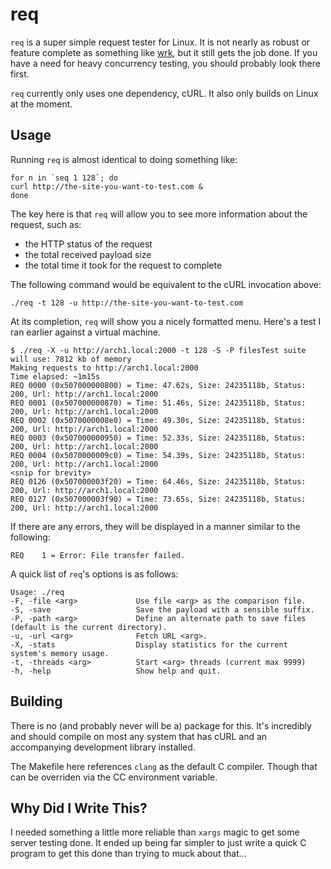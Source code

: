 # req

`req` is a super simple request tester for Linux.   It is not nearly as robust or feature complete as something like <a href="https://github.com/wg/wrk">wrk</a>, but it still gets the job done.  If you have a need for heavy concurrency testing, you should probably look there first.
 
`req` currently only uses one dependency, cURL.  It also only builds on Linux at the moment.


## Usage

Running `req` is almost identical to doing something like:

```
for n in `seq 1 128`; do
curl http://the-site-you-want-to-test.com &
done
```

The key here is that `req` will allow you to see more information about the request, such as:
- the HTTP status of the request
- the total received payload size
- the total time it took for the request to complete


The following command would be equivalent to the cURL invocation above: 

```
./req -t 128 -u http://the-site-you-want-to-test.com
```


At its completion, `req` will show you a nicely formatted menu.  Here's a test I ran earlier against a virtual machine.

```
$ ./req -X -u http://arch1.local:2000 -t 128 -S -P filesTest suite will use: 7812 kb of memory
Making requests to http://arch1.local:2000
Time elapsed: ~1m15s
REQ 0000 (0x507000000800) = Time: 47.62s, Size: 24235118b, Status: 200, Url: http://arch1.local:2000
REQ 0001 (0x507000000870) = Time: 51.46s, Size: 24235118b, Status: 200, Url: http://arch1.local:2000
REQ 0002 (0x5070000008e0) = Time: 49.30s, Size: 24235118b, Status: 200, Url: http://arch1.local:2000
REQ 0003 (0x507000000950) = Time: 52.33s, Size: 24235118b, Status: 200, Url: http://arch1.local:2000
REQ 0004 (0x5070000009c0) = Time: 54.39s, Size: 24235118b, Status: 200, Url: http://arch1.local:2000
<snip for brevity>
REQ 0126 (0x507000003f20) = Time: 64.46s, Size: 24235118b, Status: 200, Url: http://arch1.local:2000
REQ 0127 (0x507000003f90) = Time: 73.65s, Size: 24235118b, Status: 200, Url: http://arch1.local:2000
```

If there are any errors, they will be displayed in a manner similar to the following:
```
REQ    1 = Error: File transfer failed.
```


A quick list of `req`'s options is as follows:

```
Usage: ./req
-F, -file <arg>             Use file <arg> as the comparison file.
-S, -save                   Save the payload with a sensible suffix.
-P, -path <arg>             Define an alternate path to save files (default is the current directory).
-u, -url <arg>              Fetch URL <arg>.
-X, -stats                  Display statistics for the current system's memory usage.
-t, -threads <arg>          Start <arg> threads (current max 9999)
-h, -help                   Show help and quit.
```


## Building

There is no (and probably never will be a) package for this.  It's incredibly and should compile on most any system that has cURL and an accompanying development library installed.

The Makefile here references `clang` as the default C compiler.  Though that can be overriden via the CC environment variable.



## Why Did I Write This? 

I needed something a little more reliable than `xargs` magic to get some server testing done.   It ended up being far simpler to just write a quick C program to get this done than trying to muck about that...
